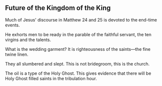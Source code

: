 ## Future of the Kingdom of the King

Much of Jesus' discourse in Matthew 24 and 25 is devoted to the end-time events.

He exhorts men to be ready in the parable of the faithful servant, the ten virgins and the talents.

What is the wedding garment? It is righteousness of the saints&mdash;the fine twine linen.

They all slumbered and slept. This is not bridegroom, this is the church.

The oil is a type of the Holy Ghost. This gives evidence that there will be Holy Ghost filled saints in the tribulation hour.